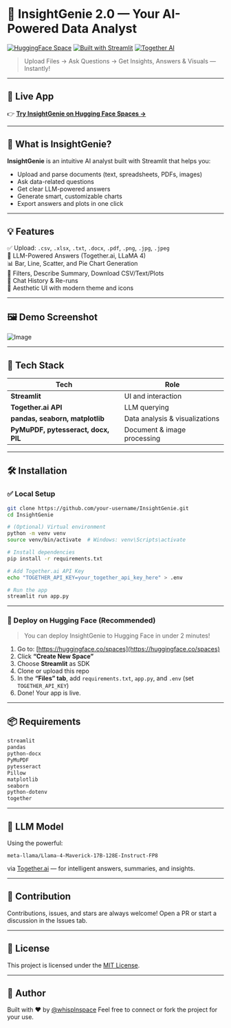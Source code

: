 # 🧠 InsightGenie 2.0 — Your AI-Powered Data Analyst

[![HuggingFace Space](https://img.shields.io/badge/Live%20Demo-HuggingFace-blue?logo=streamlit)](https://huggingface.co/spaces/whisplnspace/InsightGenie2.0)
[![Built with Streamlit](https://img.shields.io/badge/Built%20with-Streamlit-FF4B4B?logo=streamlit&logoColor=white)](https://streamlit.io/)
[![Together AI](https://img.shields.io/badge/Powered%20by-Together.ai-800080?logo=OpenAI)](https://together.ai/)

> Upload Files → Ask Questions → Get Insights, Answers & Visuals — Instantly!

---

## 🔗 Live App

👉 **[Try InsightGenie on Hugging Face Spaces →](https://huggingface.co/spaces/whisplnspace/InsightGenie2.0)**

---

## 🎯 What is InsightGenie?

**InsightGenie** is an intuitive AI analyst built with Streamlit that helps you:
- Upload and parse documents (text, spreadsheets, PDFs, images)
- Ask data-related questions
- Get clear LLM-powered answers
- Generate smart, customizable charts
- Export answers and plots in one click

---

## 💡 Features

✅ Upload: `.csv`, `.xlsx`, `.txt`, `.docx`, `.pdf`, `.png`, `.jpg`, `.jpeg`  
🧠 LLM-Powered Answers (Together.ai, LLaMA 4)  
📊 Bar, Line, Scatter, and Pie Chart Generation  
🧼 Filters, Describe Summary, Download CSV/Text/Plots  
📝 Chat History & Re-runs  
🌈 Aesthetic UI with modern theme and icons  

---

## 🖼️ Demo Screenshot

![Image](https://github.com/user-attachments/assets/0c1615bc-4ceb-4966-85c9-eb23b582866d)

---

## 🧪 Tech Stack

| Tech | Role |
|------|------|
| **Streamlit** | UI and interaction |
| **Together.ai API** | LLM querying |
| **pandas, seaborn, matplotlib** | Data analysis & visualizations |
| **PyMuPDF, pytesseract, docx, PIL** | Document & image processing |

---

## 🛠️ Installation

### ✅ Local Setup

```bash
git clone https://github.com/your-username/InsightGenie.git
cd InsightGenie

# (Optional) Virtual environment
python -m venv venv
source venv/bin/activate  # Windows: venv\Scripts\activate

# Install dependencies
pip install -r requirements.txt

# Add Together.ai API Key
echo "TOGETHER_API_KEY=your_together_api_key_here" > .env

# Run the app
streamlit run app.py
````

---

### 🚀 Deploy on Hugging Face (Recommended)

> You can deploy InsightGenie to Hugging Face in under 2 minutes!

1. Go to: [https://huggingface.co/spaces](https://huggingface.co/spaces)
2. Click **“Create New Space”**
3. Choose **Streamlit** as SDK
4. Clone or upload this repo
5. In the **“Files” tab**, add `requirements.txt`, `app.py`, and `.env` (set `TOGETHER_API_KEY`)
6. Done! Your app is live.

---

## 📦 Requirements

```txt
streamlit
pandas
python-docx
PyMuPDF
pytesseract
Pillow
matplotlib
seaborn
python-dotenv
together
```

---

## 🤖 LLM Model

Using the powerful:

```
meta-llama/Llama-4-Maverick-17B-128E-Instruct-FP8
```

via [Together.ai](https://together.ai/) — for intelligent answers, summaries, and insights.

---

## 🙌 Contribution

Contributions, issues, and stars are always welcome!
Open a PR or start a discussion in the Issues tab.

---

## 📄 License

This project is licensed under the [MIT License](LICENSE).

---

## 🌟 Author

Built with ❤️ by [@whisplnspace](https://huggingface.co/whisplnspace)
Feel free to connect or fork the project for your use.
